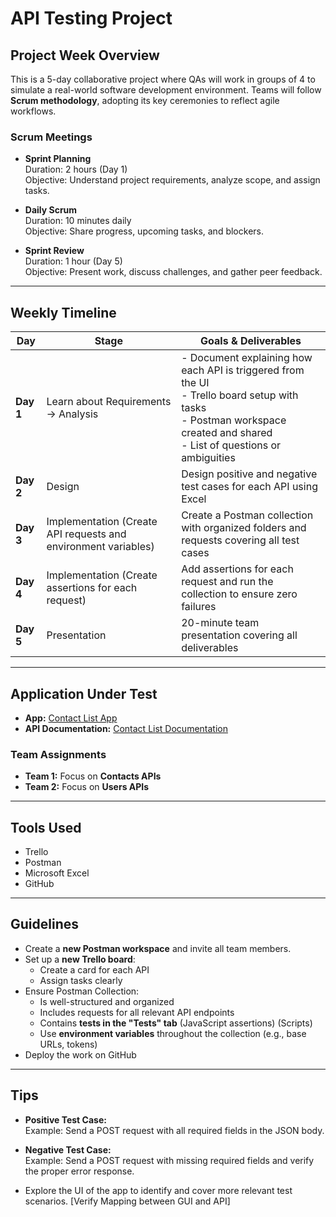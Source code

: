 # API Testing Project

## Project Week Overview

This is a 5-day collaborative project where QAs will work in groups of 4 to simulate a real-world software development environment. Teams will follow **Scrum methodology**, adopting its key ceremonies to reflect agile workflows.

### Scrum Meetings

- **Sprint Planning**  
  Duration: 2 hours (Day 1)  
  Objective: Understand project requirements, analyze scope, and assign tasks.

- **Daily Scrum**  
  Duration: 10 minutes daily  
  Objective: Share progress, upcoming tasks, and blockers.

- **Sprint Review**  
  Duration: 1 hour (Day 5)  
  Objective: Present work, discuss challenges, and gather peer feedback.

---

## Weekly Timeline

| **Day** | **Stage** | **Goals & Deliverables** |
|--------|-----------|---------------------------|
| **Day 1** | Learn about Requirements → Analysis | - Document explaining how each API is triggered from the UI<br>- Trello board setup with tasks<br>- Postman workspace created and shared<br>- List of questions or ambiguities |
| **Day 2** | Design | Design positive and negative test cases for each API using Excel |
| **Day 3** | Implementation (Create API requests and environment variables) | Create a Postman collection with organized folders and requests covering all test cases |
| **Day 4** | Implementation (Create assertions for each request) | Add assertions for each request and run the collection to ensure zero failures |
| **Day 5** | Presentation | 20-minute team presentation covering all deliverables |


---

## Application Under Test

- **App:** [Contact List App](https://thinking-tester-contact-list.herokuapp.com/)  
- **API Documentation:** [Contact List Documentation](https://documenter.getpostman.com/view/4012288/TzK2bEa8)

### Team Assignments

- **Team 1:** Focus on **Contacts APIs**
- **Team 2:** Focus on **Users APIs**

---

## Tools Used

- Trello
- Postman
- Microsoft Excel
- GitHub

---

## Guidelines

- Create a **new Postman workspace** and invite all team members.
- Set up a **new Trello board**:
  - Create a card for each API
  - Assign tasks clearly
- Ensure Postman Collection:
  - Is well-structured and organized
  - Includes requests for all relevant API endpoints
  - Contains **tests in the "Tests" tab** (JavaScript assertions) (Scripts)
  - Use **environment variables** throughout the collection (e.g., base URLs, tokens)
- Deploy the work on GitHub 

---

## Tips

- **Positive Test Case:**  
  Example: Send a POST request with all required fields in the JSON body.

- **Negative Test Case:**  
  Example: Send a POST request with missing required fields and verify the proper error response.

- Explore the UI of the app to identify and cover more relevant test scenarios. [Verify Mapping between GUI and API]
